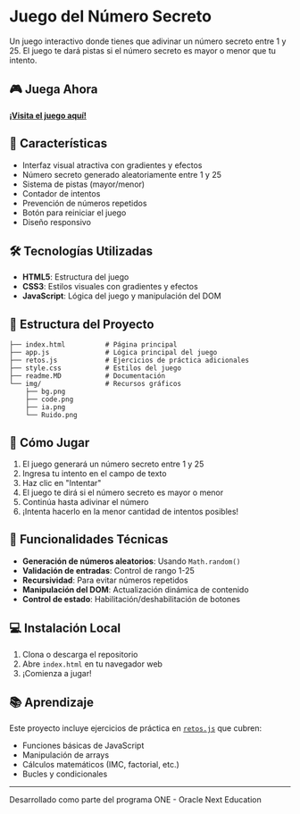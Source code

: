 # Juego del Número Secreto

Un juego interactivo donde tienes que adivinar un número secreto entre 1 y 25. El juego te dará pistas si el número secreto es mayor o menor que tu intento.

## 🎮 Juega Ahora

[**¡Visita el juego aquí!**](https://jackhfernandez.github.io/adivina_el_numero/)

## 🚀 Características

- Interfaz visual atractiva con gradientes y efectos
- Número secreto generado aleatoriamente entre 1 y 25
- Sistema de pistas (mayor/menor)
- Contador de intentos
- Prevención de números repetidos
- Botón para reiniciar el juego
- Diseño responsivo

## 🛠️ Tecnologías Utilizadas

- **HTML5**: Estructura del juego
- **CSS3**: Estilos visuales con gradientes y efectos
- **JavaScript**: Lógica del juego y manipulación del DOM

## 📁 Estructura del Proyecto

```
├── index.html          # Página principal
├── app.js              # Lógica principal del juego
├── retos.js            # Ejercicios de práctica adicionales
├── style.css           # Estilos del juego
├── readme.MD           # Documentación
└── img/                # Recursos gráficos
    ├── bg.png
    ├── code.png
    ├── ia.png
    └── Ruido.png
```

## 🎯 Cómo Jugar

1. El juego generará un número secreto entre 1 y 25
2. Ingresa tu intento en el campo de texto
3. Haz clic en "Intentar"
4. El juego te dirá si el número secreto es mayor o menor
5. Continúa hasta adivinar el número
6. ¡Intenta hacerlo en la menor cantidad de intentos posibles!

## 🧠 Funcionalidades Técnicas

- **Generación de números aleatorios**: Usando `Math.random()`
- **Validación de entradas**: Control de rango 1-25
- **Recursividad**: Para evitar números repetidos
- **Manipulación del DOM**: Actualización dinámica de contenido
- **Control de estado**: Habilitación/deshabilitación de botones

## 💻 Instalación Local

1. Clona o descarga el repositorio
2. Abre `index.html` en tu navegador web
3. ¡Comienza a jugar!

## 📚 Aprendizaje

Este proyecto incluye ejercicios de práctica en [`retos.js`](retos.js) que cubren:
- Funciones básicas de JavaScript
- Manipulación de arrays
- Cálculos matemáticos (IMC, factorial, etc.)
- Bucles y condicionales

---

Desarrollado como parte del programa ONE - Oracle Next Education